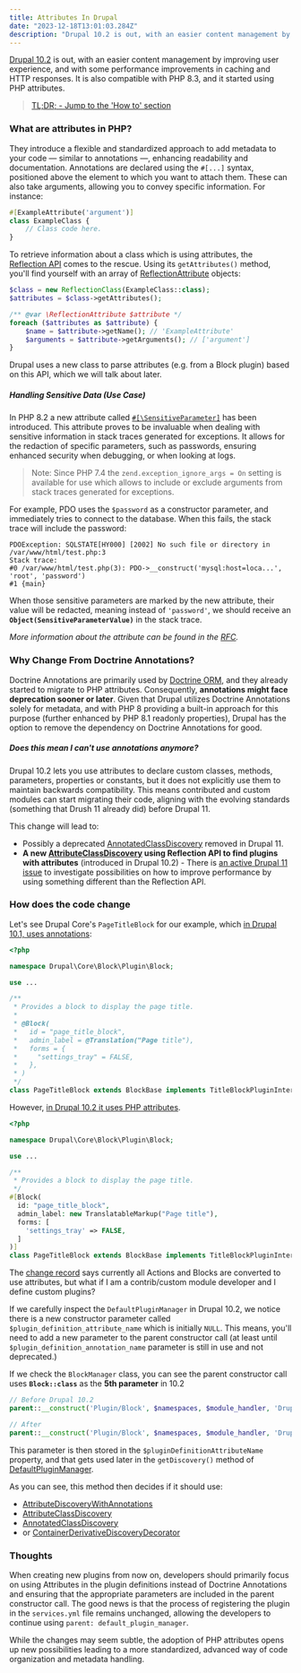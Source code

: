 ```yaml
---
title: Attributes In Drupal
date: "2023-12-18T13:01:03.284Z"
description: "Drupal 10.2 is out, with an easier content management by improving user experience, and with some performance improvements in caching and HTTP responses. It is also compatible with PHP 8.3, and it started using PHP attributes."
---
```


[Drupal 10.2](https://www.drupal.org/project/drupal/releases/10.2.0) is out, with an easier content management by improving user experience, and with some performance improvements in caching and HTTP responses. It is also compatible with PHP 8.3, and it started using PHP attributes.

> [TL;DR; - Jump to the 'How to' section](#how-does-the-code-change)

### What are attributes in PHP?

They introduce a flexible and standardized approach to add metadata to your code — similar to annotations —, enhancing readability and documentation. Annotations are declared using the `#[...]` syntax, positioned above the element to which you want to attach them. These can also take arguments, allowing you to convey specific information. For instance:

```php
#[ExampleAttribute('argument')]
class ExampleClass {
    // Class code here.
}
```

To retrieve information about a class which is using attributes, the [Reflection API](https://www.php.net/manual/en/book.reflection.php) comes to the rescue. Using its `getAttributes()` method, you'll find yourself with an array of [ReflectionAttribute](https://www.php.net/manual/en/class.reflectionattribute.php) objects:

```php
$class = new ReflectionClass(ExampleClass::class);
$attributes = $class->getAttributes();

/** @var \ReflectionAttribute $attribute */
foreach ($attributes as $attribute) {
    $name = $attribute->getName(); // 'ExampleAttribute'
    $arguments = $attribute->getArguments(); // ['argument'] 
}
```

Drupal uses a new class to parse attributes (e.g. from a Block plugin) based on this API, which we will talk about later.

##### Handling Sensitive Data (Use Case)

In PHP 8.2 a new attribute called [`#[\SensitiveParameter]`](https://www.php.net/manual/en/class.sensitiveparameter.php) has been introduced. This attribute proves to be invaluable when dealing with sensitive information in stack traces generated for exceptions. It allows for the redaction of specific parameters, such as passwords, ensuring enhanced security when debugging, or when looking at logs.

> Note: Since PHP 7.4 the `zend.exception_ignore_args = On` setting is available for use which allows to include or exclude arguments from stack traces generated for exceptions.

For example, PDO uses the `$password` as a constructor parameter, and immediately tries to connect to the database. When this fails, the stack trace will include the password:

```
PDOException: SQLSTATE[HY000] [2002] No such file or directory in /var/www/html/test.php:3
Stack trace:
#0 /var/www/html/test.php(3): PDO->__construct('mysql:host=loca...', 'root', 'password')
#1 {main}
```

When those sensitive parameters are marked by the new attribute, their value will be redacted, meaning instead of `'password'`, we should receive an __`Object(SensitiveParameterValue)`__ in the stack trace.

_More information about the attribute can be found in the [RFC](https://wiki.php.net/rfc/redact_parameters_in_back_traces)._


### Why Change From Doctrine Annotations?

Doctrine Annotations are primarily used by [Doctrine ORM](https://github.com/doctrine/orm), and they already started to migrate to PHP attributes. Consequently, __annotations might face deprecation sooner or later__. Given that Drupal utilizes Doctrine Annotations solely for metadata, and with PHP 8 providing a built-in approach for this purpose (further enhanced by PHP 8.1 readonly properties), Drupal has the option to remove the dependency on Doctrine Annotations for good.

##### Does this mean I can't use annotations anymore?

Drupal 10.2 lets you use attributes to declare custom classes, methods, parameters, properties or constants, but it does not explicitly use them to maintain backwards compatibility. This means contributed and custom modules can start migrating their code, aligning with the evolving standards (something that Drush 11 already did) before Drupal 11.

This change will lead to:
* Possibly a deprecated [AnnotatedClassDiscovery](https://git.drupalcode.org/project/drupal/-/blob/10.2.x/core/lib/Drupal/Component/Annotation/Plugin/Discovery/AnnotatedClassDiscovery.php) removed in Drupal 11.
* __A new [AttributeClassDiscovery](https://git.drupalcode.org/project/drupal/-/blob/10.2.x/core/lib/Drupal/Component/Plugin/Discovery/AttributeClassDiscovery.php) using Reflection API to find plugins with attributes__ (introduced in Drupal 10.2) - There is [an active Drupal 11 issue](https://www.drupal.org/project/drupal/issues/3395260) to investigate possibilities on how to improve performance by using something different than the Reflection API.


### How does the code change

Let's see Drupal Core's `PageTitleBlock` for our example, which [in Drupal 10.1, uses annotations](https://git.drupalcode.org/project/drupal/-/blob/10.1.x/core/lib/Drupal/Core/Block/Annotation/Block.php):

```php
<?php

namespace Drupal\Core\Block\Plugin\Block;

use ...

/**
 * Provides a block to display the page title.
 *
 * @Block(
 *   id = "page_title_block",
 *   admin_label = @Translation("Page title"),
 *   forms = {
 *     "settings_tray" = FALSE,
 *   },
 * )
 */
class PageTitleBlock extends BlockBase implements TitleBlockPluginInterface {

```

However, [in Drupal 10.2 it uses PHP attributes](https://git.drupalcode.org/project/drupal/-/blob/10.2.x/core/lib/Drupal/Core/Block/Attribute/Block.php).

```php
<?php

namespace Drupal\Core\Block\Plugin\Block;

use ...

/**
 * Provides a block to display the page title.
 */
#[Block(
  id: "page_title_block",
  admin_label: new TranslatableMarkup("Page title"),
  forms: [
    'settings_tray' => FALSE,
  ]
)]
class PageTitleBlock extends BlockBase implements TitleBlockPluginInterface {

```

The [change record](https://www.drupal.org/node/3395575) says currently all Actions and Blocks are converted to use attributes, but what if I am a contrib/custom module developer and I define custom plugins?

If we carefully inspect the `DefaultPluginManager` in Drupal 10.2, we notice there is a new constructor parameter called `$plugin_definition_attribute_name` which is initially `NULL`. This means, you'll need to add a new parameter to the parent constructor call (at least until `$plugin_definition_annotation_name` parameter is still in use and not deprecated.)

If we check the `BlockManager` class, you can see the parent constructor call uses __`Block::class`__ as the __5th parameter__ in 10.2

```php
// Before Drupal 10.2
parent::__construct('Plugin/Block', $namespaces, $module_handler, 'Drupal\Core\Block\BlockPluginInterface', 'Drupal\Core\Block\Annotation\Block');

// After
parent::__construct('Plugin/Block', $namespaces, $module_handler, 'Drupal\Core\Block\BlockPluginInterface', Block::class, 'Drupal\Core\Block\Annotation\Block');
```

This parameter is then stored in the `$pluginDefinitionAttributeName` property, and that gets used later in the `getDiscovery()` method of [DefaultPluginManager](https://git.drupalcode.org/project/drupal/-/blob/10.2.x/core/lib/Drupal/Core/Plugin/DefaultPluginManager.php#L290).

As you can see, this method then decides if it should use:
* [AttributeDiscoveryWithAnnotations](https://git.drupalcode.org/project/drupal/-/blob/10.2.x/core/lib/Drupal/Core/Plugin/Discovery/AttributeDiscoveryWithAnnotations.php)
* [AttributeClassDiscovery](https://git.drupalcode.org/project/drupal/-/blob/10.2.x/core/lib/Drupal/Core/Plugin/Discovery/AttributeClassDiscovery.php)
* [AnnotatedClassDiscovery](https://git.drupalcode.org/project/drupal/-/blob/10.2.x/core/lib/Drupal/Core/Plugin/Discovery/AnnotatedClassDiscovery.php)
* or [ContainerDerivativeDiscoveryDecorator](https://git.drupalcode.org/project/drupal/-/blob/10.2.x/core/lib/Drupal/Core/Plugin/Discovery/ContainerDerivativeDiscoveryDecorator.php)

### Thoughts

When creating new plugins from now on, developers should primarily focus on using Attributes in the plugin definitions instead of Doctrine Annotations and ensuring that the appropriate parameters are included in the parent constructor call. The good news is that the process of registering the plugin in the `services.yml` file remains unchanged, allowing the developers to continue using `parent: default_plugin_manager`.

While the changes may seem subtle, the adoption of PHP attributes opens up new possibilities leading to a more standardized, advanced way of code organization and metadata handling.
